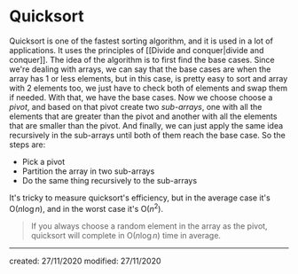 # Quicksort
Quicksort is one of the fastest sorting algorithm, and it is used in a lot of applications. It uses the principles of [[Divide and conquer|divide and conquer]].
The idea of the algorithm is to first find the base cases. Since we're dealing with arrays, we can say that the base cases are when the array has 1 or less elements, but in this case, is pretty easy to sort and array with 2 elements too, we just have to check both of elements and swap them if needed. With that, we have the base cases. Now we choose choose a *pivot*, and based on that pivot create two *sub-arrays*, one with all the elements that are greater than the pivot and another with all the elements that are smaller than the pivot. And finally, we can just apply the same idea recursively in the sub-arrays until both of them reach the base case. So the steps are:
- Pick a pivot
- Partition the array in two sub-arrays
- Do the same thing recursively to the sub-arrays

It's tricky to measure quicksort's efficiency, but in the average case it's $\text{O}(n\log{n})$, and in the worst case it's $\text{O}(n^2)$.
> If you always choose a random element in the array as the pivot, quicksort will complete in $\text{O}(n\log{n})$ time in average.

---

created: 27/11/2020
modified:  27/11/2020